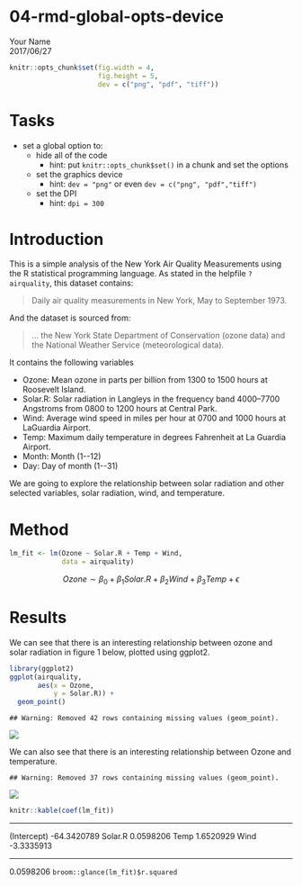 # 04-rmd-global-opts-device
Your Name  
2017/06/27  


```r
knitr::opts_chunk$set(fig.width = 4,
                      fig.height = 5,
                      dev = c("png", "pdf", "tiff"))
```


# Tasks

- set a global option to: 
  - hide all of the code
    - hint: put `knitr::opts_chunk$set()` in a chunk and set the options
  - set the graphics device
    - hint: `dev = "png"` or even `dev = c("png", "pdf","tiff")`
  - set the DPI
    - hint: `dpi = 300`

# Introduction

This is a simple analysis of the New York Air Quality Measurements using the R statistical programming language. As stated in the helpfile `?airquality`, this dataset contains:

> Daily air quality measurements in New York, May to September 1973.

And the dataset is sourced from:

> ... the New York State Department of Conservation (ozone data) and the National Weather Service (meteorological data).

It contains the following variables

- Ozone: Mean ozone in parts per billion from 1300 to 1500 hours at Roosevelt Island.
- Solar.R: Solar radiation in Langleys in the frequency band 4000–7700 Angstroms from 0800 to 1200 hours at Central Park.
- Wind: Average wind speed in miles per hour at 0700 and 1000 hours at LaGuardia Airport.
- Temp: Maximum daily temperature in degrees Fahrenheit at La Guardia Airport.
- Month: Month (1--12)
- Day: Day of month (1--31)

We are going to explore the relationship between solar radiation and other selected variables, solar radiation, wind, and temperature.

# Method


```r
lm_fit <- lm(Ozone ~ Solar.R + Temp + Wind, 
             data = airquality)
```

$$
Ozone \sim \beta_0 + \beta_1Solar.R + \beta_2 Wind + \beta_3Temp + \epsilon
$$

# Results

We can see that there is an interesting relationship between ozone and solar radiation in figure 1 below, plotted using ggplot2.


```r
library(ggplot2)
ggplot(airquality,
       aes(x = Ozone,
           y = Solar.R)) + 
  geom_point()
```

```
## Warning: Removed 42 rows containing missing values (geom_point).
```

![](04-rmd-global-opts-device_files/figure-html/figure-1-1.png)<!-- -->

We can also see that there is an interesting relationship between Ozone and temperature.


```
## Warning: Removed 37 rows containing missing values (geom_point).
```

![](04-rmd-global-opts-device_files/figure-html/figure-2-1.png)<!-- -->



```r
knitr::kable(coef(lm_fit))
```



------------  ------------
(Intercept)    -64.3420789
Solar.R          0.0598206
Temp             1.6520929
Wind            -3.3335913
------------  ------------

0.0598206
`broom::glance(lm_fit)$r.squared`
